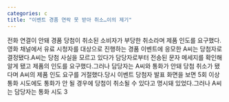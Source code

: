 ```yaml
---
categories: c
title: "이벤트 경품 연락 못 받아 취소…이의 제기"
---
```

전화 연결이 안돼 경품 당첨이 취소된 소비자가 부당한 취소라며 제품 인도를 요구했다. 영화 채널에서 유료 시청자를 대상으로 진행하는 경품 이벤트에 응모한 A씨는 당첨자로 결정됐다.A씨는 당첨 사실을 모르고 있다가 담당자로부터 전송된 문자 메세지를 확인해 알게 됐고 제품의 인도를 요구했다.그러나 담당자는 A씨와 통화가 안돼 당첨 취소가 됐다며 A씨의 제품 인도 요구를 거절했다.당시 이벤트 당첨자 발표 화면을 보면 5회 이상 통화 시도에도 통화가 안 될 경우에 당첨이 취소될 수 있다고 명시돼 있었다.그러나 A씨는 담당자는 통화 시도 3